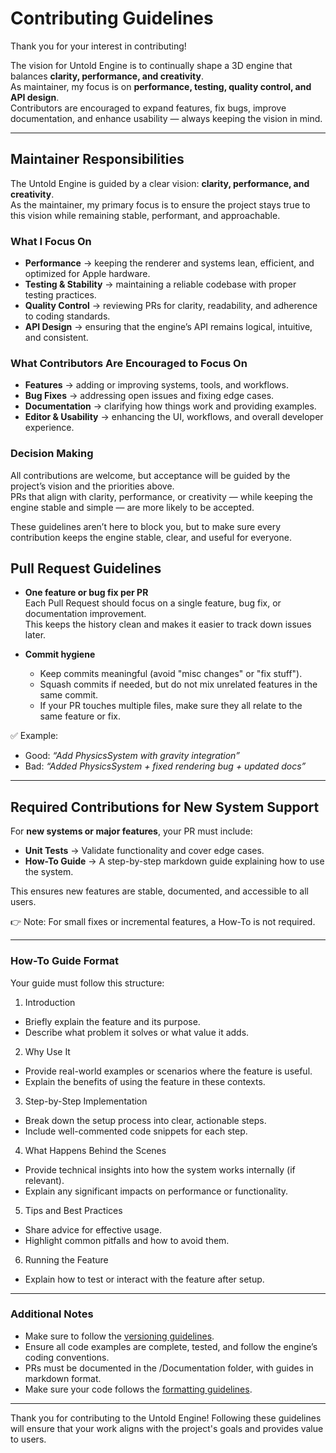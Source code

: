 # Contributing Guidelines

Thank you for your interest in contributing! 
 
The vision for Untold Engine is to continually shape a 3D engine that balances **clarity, performance, and creativity**.  
As maintainer, my focus is on **performance, testing, quality control, and API design**.  
Contributors are encouraged to expand features, fix bugs, improve documentation, and enhance usability — always keeping the vision in mind.  

---

## Maintainer Responsibilities  

The Untold Engine is guided by a clear vision: **clarity, performance, and creativity**.  
As the maintainer, my primary focus is to ensure the project stays true to this vision while remaining stable, performant, and approachable.  

### What I Focus On  
- **Performance** → keeping the renderer and systems lean, efficient, and optimized for Apple hardware.  
- **Testing & Stability** → maintaining a reliable codebase with proper testing practices.  
- **Quality Control** → reviewing PRs for clarity, readability, and adherence to coding standards.  
- **API Design** → ensuring that the engine’s API remains logical, intuitive, and consistent.  

### What Contributors Are Encouraged to Focus On  
- **Features** → adding or improving systems, tools, and workflows.  
- **Bug Fixes** → addressing open issues and fixing edge cases.  
- **Documentation** → clarifying how things work and providing examples.  
- **Editor & Usability** → enhancing the UI, workflows, and overall developer experience.  

### Decision Making  
All contributions are welcome, but acceptance will be guided by the project’s vision and the priorities above.  
PRs that align with clarity, performance, or creativity — while keeping the engine stable and simple — are more likely to be accepted.   

These guidelines aren’t here to block you, but to make sure every contribution keeps the engine stable, clear, and useful for everyone.

## Pull Request Guidelines

- **One feature or bug fix per PR**  
  Each Pull Request should focus on a single feature, bug fix, or documentation improvement.  
  This keeps the history clean and makes it easier to track down issues later.  

- **Commit hygiene**  
  - Keep commits meaningful (avoid "misc changes" or "fix stuff").  
  - Squash commits if needed, but do not mix unrelated features in the same commit.  
  - If your PR touches multiple files, make sure they all relate to the same feature or fix.  

✅ Example:  
- Good: *“Add PhysicsSystem with gravity integration”*  
- Bad: *“Added PhysicsSystem + fixed rendering bug + updated docs”*  

---

## Required Contributions for New System Support

For **new systems or major features**, your PR must include:

- **Unit Tests** → Validate functionality and cover edge cases.  
- **How-To Guide** → A step-by-step markdown guide explaining how to use the system.  

This ensures new features are stable, documented, and accessible to all users.  

👉 Note: For small fixes or incremental features, a How-To is not required.

---

### How-To Guide Format

Your guide must follow this structure:

1. Introduction

- Briefly explain the feature and its purpose.
- Describe what problem it solves or what value it adds.

2. Why Use It

- Provide real-world examples or scenarios where the feature is useful.
- Explain the benefits of using the feature in these contexts.

3. Step-by-Step Implementation

- Break down the setup process into clear, actionable steps.
- Include well-commented code snippets for each step.

4. What Happens Behind the Scenes

- Provide technical insights into how the system works internally (if relevant).
- Explain any significant impacts on performance or functionality.

5. Tips and Best Practices

- Share advice for effective usage.
- Highlight common pitfalls and how to avoid them.

6. Running the Feature

- Explain how to test or interact with the feature after setup.

---

### Additional Notes

- Make sure to follow the [versioning guidelines](versioning.md).
- Ensure all code examples are complete, tested, and follow the engine’s coding conventions.
- PRs must be documented in the /Documentation folder, with guides in markdown format.
- Make sure your code follows the [formatting guidelines](Formatting.md).

---
Thank you for contributing to the Untold Engine! Following these guidelines will ensure that your work aligns with the project's goals and provides value to users.

